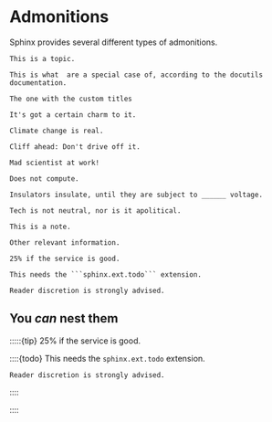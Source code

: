 # Admonitions

Sphinx provides several different types of admonitions.

```{topic}
This is a topic.

This is what  are a special case of, according to the docutils
documentation.
```

```{admonition}
The one with the custom titles

It's got a certain charm to it.
```

```{attention}
Climate change is real.
```

```{caution}
Cliff ahead: Don't drive off it.
```

```{danger}
Mad scientist at work!
```

```{error}
Does not compute.
```

```{hint}
Insulators insulate, until they are subject to ______ voltage.
```

```{important}
Tech is not neutral, nor is it apolitical.
```

```{note}
This is a note.
```

```{seealso}
Other relevant information.
```

```{tip}
25% if the service is good.
```

```{todo}
This needs the ```sphinx.ext.todo``` extension.
```

```{warning}
Reader discretion is strongly advised.
```

## You *can* nest them

:::::{tip}
25% if the service is good.

::::{todo}
This needs the ```sphinx.ext.todo``` extension.

```{warning}
Reader discretion is strongly advised.
```

::::

::::


